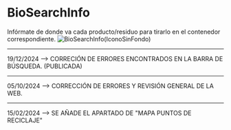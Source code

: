 # BioSearchInfo
Infórmate de donde va cada producto/residuo para tirarlo en el contenedor correspondiente.
![BioSearchInfo(IconoSinFondo)](https://github.com/AntonioRaaa/BioSearchInfo/assets/111454726/b0021e5a-6ad1-4bca-a200-46860adc31cf)

----------------------------------------------
19/12/2024 --> CORRECIÓN DE ERRORES ENCONTRADOS EN LA BARRA DE BÚSQUEDA. (PUBLICADA)

----------------------------------------------
05/10/2024 --> CORRECCIÓN DE ERRORES Y REVISIÓN GENERAL DE LA WEB.

------------------------------------------------------------
15/02/2024 --> SE AÑADE EL APARTADO DE "MAPA PUNTOS DE RECICLAJE"
